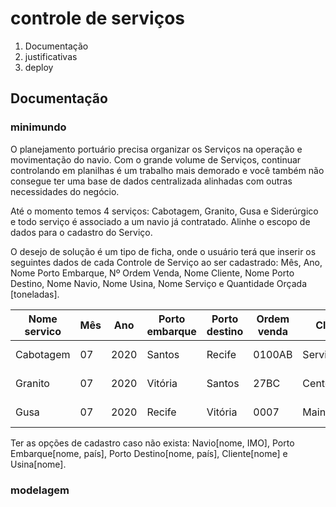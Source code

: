 # controle de serviços 

1. Documentação
2. justificativas
3. deploy

## Documentação
### minimundo
O planejamento portuário precisa organizar os Serviços na operação e movimentação do navio. Com o grande volume de Serviços, continuar controlando em planilhas é um trabalho mais demorado e você também não consegue ter uma base de dados centralizada alinhadas com outras necessidades do negócio.

Até o momento temos 4 serviços: Cabotagem, Granito, Gusa e Siderúrgico e todo serviço é associado a um navio já contratado. Alinhe o escopo de dados para o cadastro do Serviço.

O desejo de solução é um tipo de ficha, onde o usuário terá que inserir os seguintes dados de cada Controle de Serviço ao ser cadastrado: Mês, Ano, Nome Porto Embarque, Nº Ordem Venda, Nome Cliente, Nome Porto Destino, Nome Navio, Nome Usina, Nome Serviço e Quantidade Orçada [toneladas].

|Nome servico|Mês|Ano| Porto embarque | Porto destino | Ordem venda | Cliente  | Nome navio |  Nome usina |  qte Orçada |
|---|---|---|---|---|---|---|---|---|---|
| Cabotagem |  07 | 2020  | Santos | Recife  | 0100AB  | ServiceLTDA |  Perola negra | Usina 1 | 15 |
| Granito |  07 | 2020 | Vitória | Santos | 27BC  | CenterLTDA | Holandes voador | Usina 2  | 4,5  |
| Gusa  |  07 | 2020 | Recife | Vitória  |  0007 | MainSA | Titanic  |  Usina 3 | 24 |

Ter as opções de cadastro caso não exista: Navio[nome, IMO], Porto Embarque[nome, país], Porto Destino[nome, país], Cliente[nome] e Usina[nome].

### modelagem

